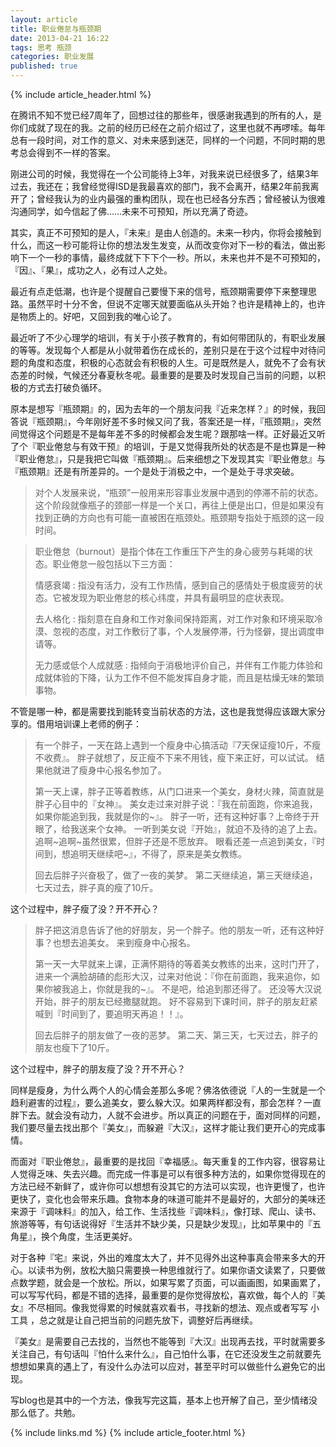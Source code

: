 ```yaml
---
layout: article
title: 职业倦怠与瓶颈期
date: 2013-04-21 16:22
tags: 思考 瓶颈
categories: 职业发展
published: true
---
```


{% include  article_header.html %}

在腾讯不知不觉已经7周年了，回想过往的那些年，很感谢我遇到的所有的人，是你们成就了现在的我。之前的经历已经在之前介绍过了，这里也就不再啰嗦。每年总有一段时间，对工作的意义、对未来感到迷茫，同样的一个问题，不同时期的思考总会得到不一样的答案。

刚进公司的时候，我觉得在一个公司能待上3年，对我来说已经很多了，结果3年过去，我还在；我曾经觉得ISD是我最喜欢的部门，我不会离开，结果2年前我离开了；曾经我认为的业内最强的重构团队，现在也已经各分东西；曾经被认为很难沟通同学，如今信起了佛……未来不可预知，所以充满了奇迹。

其实，真正不可预知的是人，『未来』是由人创造的。未来一秒内，你将会接触到什么，而这一秒可能将让你的想法发生发变，从而改变你对下一秒的看法，做出影响下一个一秒的事情，最终成就下下下个一秒。所以，未来也并不是不可预知的，『因』、『果』，成功之人，必有过人之处。

最近有点走低潮，也许是个提醒自己要慢下来的信号，瓶颈期需要停下来整理思路。虽然平时十分不舍，但说不定哪天就要面临从头开始？也许是精神上的，也许是物质上的。好吧，又回到我的唯心论了。

最近听了不少心理学的培训，有关于小孩子教育的，有如何带团队的，有职业发展的等等。发现每个人都是从小就带着伤在成长的，差别只是在于这个过程中对待问题的角度和态度，积极的心态就会有积极的人生。可是既然是人，就免不了会有状态差的时候，气候还分春夏秋冬呢。最重要的是要及时发现自己当前的问题，以积极的方式去打破负循环。

原本是想写『瓶颈期』的，因为去年的一个朋友问我『近来怎样？』的时候，我回答说『瓶颈期』，今年刚好差不多时候又问了我，答案还是一样，『瓶颈期』，突然间觉得这个问题是不是每年差不多的时候都会发生呢？跟那啥一样。正好最近又听了个『职业倦怠与有效干预』的培训，于是又觉得我所处的状态是不是也算是一种『职业倦怠』，只是我把它叫做『瓶颈期』。后来细想之下发现其实『职业倦怠』与『瓶颈期』还是有所差异的。一个是处于消极之中，一个是处于寻求突破。

> 对个人发展来说，“瓶颈”一般用来形容事业发展中遇到的停滞不前的状态。这个阶段就像瓶子的颈部一样是一个关口，再往上便是出口，但是如果没有找到正确的方向也有可能一直被困在瓶颈处。瓶颈期专指处于瓶颈的这一段时间。

> 职业倦怠（burnout）是指个体在工作重压下产生的身心疲劳与耗竭的状态。职业倦怠一般包括以下三方面：
> 
> 情感衰竭
> : 指没有活力，没有工作热情，感到自己的感情处于极度疲劳的状态。它被发现为职业倦怠的核心纬度，并具有最明显的症状表现。
> 
> 去人格化
> : 指刻意在自身和工作对象间保持距离，对工作对象和环境采取冷漠、忽视的态度，对工作敷衍了事，个人发展停滞，行为怪僻，提出调度申请等。
> 
> 无力感或低个人成就感
> : 指倾向于消极地评价自己，并伴有工作能力体验和成就体验的下降，认为工作不但不能发挥自身才能，而且是枯燥无味的繁琐事物。

不管是哪一种，都是需要找到能转变当前状态的方法，这也是我觉得应该跟大家分享的。借用培训课上老师的例子：

>有一个胖子，一天在路上遇到一个瘦身中心搞活动『7天保证瘦10斤，不瘦不收费』。
>胖子就想了，反正瘦不下来不用钱，瘦下来正好，可以试试。
>结果他就进了瘦身中心报名参加了。
>
>第一天上课，胖子正等着教练，从门口进来一个美女，身材火辣，简直就是胖子心目中的『女神』。
> 美女走过来对胖子说：『我在前面跑，你来追我，如果你能追到我，我就是你的~』。
> 胖子一听，还有这种好事？上帝终于开眼了，给我送来个女神。
> 一听到美女说『开始』，就迫不及待的追了上去。
> 追啊~追啊~虽然很累，但胖子还是不愿放弃。
> 眼看还差一点追到美女，『时间到，想追明天继续吧~』，不得了，原来是美女教练。
>
>回去后胖子兴奋极了，做了一夜的美梦。
>第二天继续追，第三天继续追，七天过去，胖子真的瘦了10斤。

这个过程中，胖子瘦了没？开不开心？

>胖子把这消息告诉了他的好朋友，另一个胖子。他的朋友一听，还有这种好事？也想去追美女。
> 来到瘦身中心报名。
>
> 第一天一大早就来上课，正满怀期待的等着美女教练的出来，这时门开了，进来一个满脸胡碴的彪形大汉，过来对他说：『你在前面跑，我来追你，如果你被我追上，你就是我的~』。
> 不是吧，给追到那还得了。
> 还没等大汉说开始，胖子的朋友已经撒腿就跑。
> 好不容易到下课时间，胖子的朋友赶紧喊到『时间到了，要追明天再追！！』。
>
>回去后胖子的朋友做了一夜的恶梦。
>第二天、第三天，七天过去，胖子的朋友也瘦下了10斤。

这个过程中，胖子的朋友瘦了没？开不开心？

同样是瘦身，为什么两个人的心情会差那么多呢？佛洛依德说『人的一生就是一个趋利避害的过程』，要么追美女，要么躲大汉。如果两样都没有，那会怎样？一直胖下去。就会没有动力，人就不会进步。所以真正的问题在于，面对同样的问题，我们要尽量去找出那个『美女』，而躲避『大汉』，这样才能让我们更开心的完成事情。

而面对『职业倦怠』，最重要的是找回『幸福感』。每天重复的工作内容，很容易让人觉得乏味、失去兴趣。而完成一件事是可以有很多种方法的，如果你觉得现在的方法已经不新鲜了，或许你可以想想有没其它的方法可以实现，也许更慢了，也许更快了，变化也会带来乐趣。食物本身的味道可能并不是最好的，大部分的美味还来源于『调味料』的加入，给工作、生活找些『调味料』，像打球、爬山、读书、旅游等等，有句话说得好『生活并不缺少美，只是缺少发现』，比如苹果中的『五角星』，换个角度，生活更美好。

对于各种『宅』来说，外出的难度太大了，并不见得外出这种事真会带来多大的开心。以读书为例，放松大脑只需要换一种思维就行了。如果你语文读累了，只要做点数学题，就会是一个放松。所以，如果写累了页面，可以画画图，如果画累了，可以写写代码，都是不错的选择，最重要的是你觉得放松，喜欢做，每个人的『美女』不尽相同。像我觉得累的时候就喜欢看书，寻找新的想法、观点或者写写 小工具 ，总之就是让自己把当前的问题先放下，调整好后再继续。

『美女』是需要自己去找的，当然也不能等到『大汉』出现再去找，平时就需要多关注自己，有句话叫『怕什么来什么』，自己怕什么事，在它还没发生之前就要先想想如果真的遇上了，有没什么办法可以应对，甚至平时可以做些什么避免它的出现。

写blog也是其中的一个方法，像我写完这篇，基本上也开解了自己，至少情绪没那么低了。共勉。

{% include links.md %}
{% include article_footer.html %}
